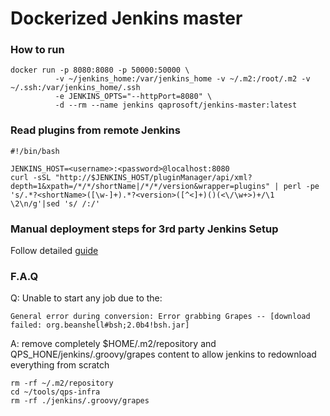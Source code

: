 # Dockerized Jenkins master

### How to run
```
docker run -p 8080:8080 -p 50000:50000 \
          -v ~/jenkins_home:/var/jenkins_home -v ~/.m2:/root/.m2 -v ~/.ssh:/var/jenkins_home/.ssh 
          -e JENKINS_OPTS="--httpPort=8080" \
          -d --rm --name jenkins qaprosoft/jenkins-master:latest
```

### Read plugins from remote Jenkins
```
#!/bin/bash

JENKINS_HOST=<username>:<password>@localhost:8080
curl -sSL "http://$JENKINS_HOST/pluginManager/api/xml?depth=1&xpath=/*/*/shortName|/*/*/version&wrapper=plugins" | perl -pe 's/.*?<shortName>([\w-]+).*?<version>([^<]+)()(<\/\w+>)+/\1 \2\n/g'|sed 's/ /:/'
```

### Manual deployment steps for 3rd party Jenkins Setup
Follow detailed [guide](https://github.com/qaprosoft/jenkins-master/blob/master/manual_deployment/README.md)

### F.A.Q
Q: Unable to start any job due to the:
```
General error during conversion: Error grabbing Grapes -- [download failed: org.beanshell#bsh;2.0b4!bsh.jar]
```
A: remove completely $HOME/.m2/repository and QPS_HONE/jenkins/.groovy/grapes content to allow jenkins to redownload everything from scratch
```
rm -rf ~/.m2/repository
cd ~/tools/qps-infra
rm -rf ./jenkins/.groovy/grapes
```

